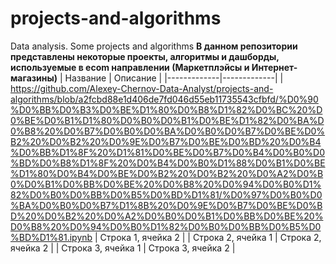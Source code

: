 # projects-and-algorithms
Data analysis. Some projects and algorithms
**В данном репозитории представлены некоторые проекты, алгоритмы и дашборды, используемые в ecom направлении (Маркетплэйсы и Интернет-магазины)**
| Название | Описание |
|-------------|-------------|
| https://github.com/Alexey-Chernov-Data-Analyst/projects-and-algorithms/blob/a2fcbd88e1d406de7fd046d55eb11735543cfbfd/%D0%90%D0%BB%D0%B3%D0%BE%D1%80%D0%B8%D1%82%D0%BC%20%D0%BE%D0%B1%D1%80%D0%B0%D0%B1%D0%BE%D1%82%D0%BA%D0%B8%20%D0%B7%D0%B0%D0%BA%D0%B0%D0%B7%D0%BE%D0%B2%20%D0%B2%20%D0%9E%D0%B7%D0%BE%D0%BD%20%D0%B4%D0%BB%D1%8F%20%D1%81%D0%BE%D0%B7%D0%B4%D0%B0%D0%BD%D0%B8%D1%8F%20%D0%B4%D0%B0%D1%88%D0%B1%D0%BE%D1%80%D0%B4%D0%BE%D0%B2%20%D0%B2%20%D0%A2%D0%B0%D0%B1%D0%BB%D0%BE%20%D0%B8%20%D0%94%D0%B0%D1%82%D0%B0%D0%BB%D0%B5%D0%BD%D1%81/%D0%97%D0%B0%D0%BA%D0%B0%D0%B7%D1%8B%20%D0%9E%D0%B7%D0%BE%D0%BD%20%D0%B2%20%D0%A2%D0%B0%D0%B1%D0%BB%D0%BE%20%D0%B8%20%D0%94%D0%B0%D1%82%D0%B0%D0%BB%D0%B5%D0%BD%D1%81.ipynb | Строка 1, ячейка 2 |
| Строка 2, ячейка 1 | Строка 2, ячейка 2 |
| Строка 3, ячейка 1 | Строка 3, ячейка 2 |
